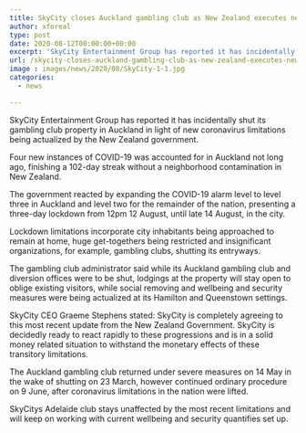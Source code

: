 ```yaml
---
title: SkyCity closes Auckland gambling club as New Zealand executes new transitory lockdown restrictions
author: xforeal 
type: post
date: 2020-08-12T00:00:00+00:00
excerpt: 'SkyCity Entertainment Group has reported it has incidentally shut its gambling club property in Auckland in light of new coronavirus limitations being actualized by the New Zealand government '
url: /skycity-closes-auckland-gambling-club-as-new-zealand-executes-new-transitory-lockdown-restrictions/
image : images/news/2020/08/SkyCity-1-1.jpg
categories:
  - news

---
```

SkyCity Entertainment Group has reported it has incidentally shut its gambling club property in Auckland in light of new coronavirus limitations being actualized by the New Zealand government. 

Four new instances of COVID-19 was accounted for in Auckland not long ago, finishing a 102-day streak without a neighborhood contamination in New Zealand. 

The government reacted by expanding the COVID-19 alarm level to level three in Auckland and level two for the remainder of the nation, presenting a three-day lockdown from 12pm 12 August, until late 14 August, in the city. 

Lockdown limitations incorporate city inhabitants being approached to remain at home, huge get-togethers being restricted and insignificant organizations, for example, gambling clubs, shutting its entryways. 

The gambling club administrator said while its Auckland gambling club and diversion offices were to be shut, lodgings at the property will stay open to oblige existing visitors, while social removing and wellbeing and security measures were being actualized at its Hamilton and Queenstown settings. 

SkyCity CEO Graeme Stephens stated: SkyCity is completely agreeing to this most recent update from the New Zealand Government. SkyCity is decidedly ready to react rapidly to these progressions and is in a solid money related situation to withstand the monetary effects of these transitory limitations. 

The Auckland gambling club returned under severe measures on 14 May in the wake of shutting on 23 March, however continued ordinary procedure on 9 June, after coronavirus limitations in the nation were lifted. 

SkyCitys Adelaide club stays unaffected by the most recent limitations and will keep on working with current wellbeing and security quantifies set up.